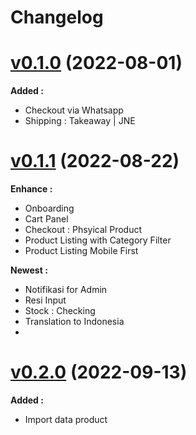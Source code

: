 # Changelog

# [v0.1.0]() (2022-08-01)

**Added :**

- Checkout via Whatsapp
- Shipping : Takeaway | JNE

# [v0.1.1]() (2022-08-22)

**Enhance :**

- Onboarding
- Cart Panel
- Checkout : Phsyical Product
- Product Listing with Category Filter
- Product Listing Mobile First

**Newest :**

- Notifikasi for Admin
- Resi Input
- Stock : Checking
- Translation to Indonesia
-

# [v0.2.0]() (2022-09-13)

**Added :**

- Import data product